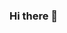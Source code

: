 ### Hi there 👋

<!--
**Arjuna-17/Arjuna-17** is a ✨ _special_ ✨ repository because its `README.md` (this file) appears on your GitHub profile.

I am **Sandeep Pasumarthi**. My main interests on **Machine Learning**, **Computer Vision** and **Natural Language Processing**. I am a very quick learner and very curious about new things.

* 🔭 I’m currently working on **Sentiment Analysis** and **Speech Generation**.
* 🌱 I’m currently learning Best practices of **Computer Vision** and **Natural Language Processing**.
* 👯 I’m looking to collaborate on **ML/DL**
* 🤔 I’m looking for help with Web Development.
* 💬 Ask me about **ML/DL**.
* 📫 How to reach me: Contact me [mail](mailto:v.s.sandeep.pasumarthi@gmail.com)
* 😄 Pronouns: Give me one.
* ⚡ Fun fact: Ace Pubg Player.
